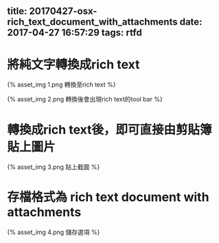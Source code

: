 title: 20170427-osx-rich_text_document_with_attachments
date: 2017-04-27 16:57:29
tags: rtfd
---
# 將純文字轉換成rich text

{% asset_img 1.png 轉換至rich text %}

{% asset_img 2.png 轉換後會出現rich text的tool bar %}
<!--more-->
# 轉換成rich text後，即可直接由剪貼簿貼上圖片

{% asset_img 3.png 貼上截圖 %}
<!--more-->
# 存檔格式為 rich text document with attachments

{% asset_img 4.png 儲存選項 %}
